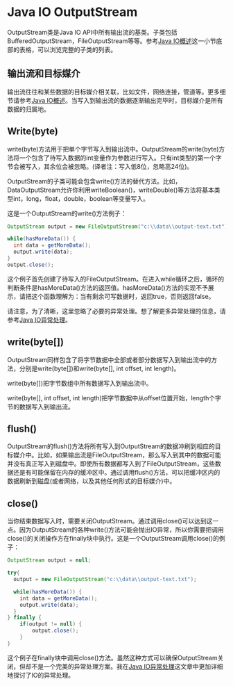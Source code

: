 # Java IO  OutputStream

OutputStream类是Java IO API中所有输出流的基类。子类包括BufferedOutputStream，FileOutputStream等等。参考[Java IO概述](http://ifeve.com/java-io-3/)这一小节底部的表格，可以浏览完整的子类的列表。

## **输出流和目标媒介**

输出流往往和某些数据的目标媒介相关联，比如文件，网络连接，管道等。更多细节请参考[Java IO概述](http://ifeve.com/java-io-3/)。当写入到输出流的数据逐渐输出完毕时，目标媒介是所有数据的归属地。

## **Write(byte)**

write(byte)方法用于把单个字节写入到输出流中。OutputStream的write(byte)方法将一个包含了待写入数据的int变量作为参数进行写入。只有int类型的第一个字节会被写入，其余位会被忽略。(译者注：写入低8位，忽略高24位)。

OutputStream的子类可能会包含write()方法的替代方法。比如，DataOutputStream允许你利用writeBoolean()，writeDouble()等方法将基本类型int，long，float，double，boolean等变量写入。

这是一个OutputStream的write()方法例子：

```java
OutputStream output = new FileOutputStream("c:\\data\\output-text.txt");

while(hasMoreData()) {
  int data = getMoreData();
  output.write(data);
}
output.close();
```

这个例子首先创建了待写入的FileOutputStream。在进入while循环之后，循环的判断条件是hasMoreData()方法的返回值。hasMoreData()方法的实现不予展示，请把这个函数理解为：当有剩余可写数据时，返回true，否则返回false。

请注意，为了清晰，这里忽略了必要的异常处理。想了解更多异常处理的信息，请参考[Java IO异常处理](http://ifeve.com/java-io-%E5%BC%82%E5%B8%B8%E5%A4%84%E7%90%86/)。

## **write(byte[])**

OutputStream同样包含了将字节数据中全部或者部分数据写入到输出流中的方法，分别是write(byte[])和write(byte[], int offset, int length)。

write(byte[])把字节数组中所有数据写入到输出流中。

write(byte[], int offset, int length)把字节数据中从offset位置开始，length个字节的数据写入到输出流。

## **flush()**

OutputStream的flush()方法将所有写入到OutputStream的数据冲刷到相应的目标媒介中。比如，如果输出流是FileOutputStream，那么写入到其中的数据可能并没有真正写入到磁盘中。即使所有数据都写入到了FileOutputStream，这些数据还是有可能保留在内存的缓冲区中。通过调用flush()方法，可以把缓冲区内的数据刷新到磁盘(或者网络，以及其他任何形式的目标媒介)中。

## **close()**

当你结束数据写入时，需要关闭OutputStream。通过调用close()可以达到这一点。因为OutputStream的各种write()方法可能会抛出IO异常，所以你需要把调用close()的关闭操作方在finally块中执行。这是一个OutputStream调用close()的例子：

````java
OutputStream output = null;

try{
  output = new FileOutputStream("c:\\data\\output-text.txt");

  while(hasMoreData()) {
    int data = getMoreData();
    output.write(data);
  }
} finally {
    if(output != null) {
        output.close();
    }
}
````

这个例子在finally块中调用close()方法。虽然这种方式可以确保OutputStream关闭，但却不是一个完美的异常处理方案。我在[Java IO异常处理](http://ifeve.com/java-io-%E5%BC%82%E5%B8%B8%E5%A4%84%E7%90%86/)这文章中更加详细地探讨了IO的异常处理。